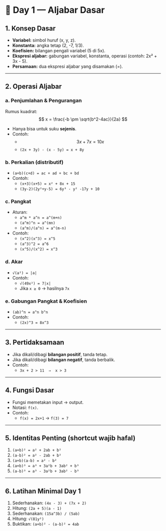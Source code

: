 # 📒 Day 1 — Aljabar Dasar

## 1. Konsep Dasar

- **Variabel:** simbol huruf (x, y, z).
- **Konstanta:** angka tetap (2, -7, 1/3).
- **Koefisien:** bilangan pengali variabel (5 di 5x).
- **Ekspresi aljabar:** gabungan variabel, konstanta, operasi (contoh: 2x² + 3x - 5).
- **Persamaan:** dua ekspresi aljabar yang disamakan (=).

---

## 2. Operasi Aljabar

### a. Penjumlahan & Pengurangan

Rumus kuadrat:
$$ x = \frac{-b \pm \sqrt{b^2-4ac}}{2a} $$

- Hanya bisa untuk suku **sejenis**.
- Contoh:
  - $$ 3x + 7x = 10x $$
  - `(2x + 3y) - (x - 5y) = x + 8y`

### b. Perkalian (distributif)

- `(a+b)(c+d) = ac + ad + bc + bd`
- Contoh:
  - `(x+3)(x+5) = x² + 8x + 15`
  - `(3y-2)(2y²+y-5) = 6y³ - y² -17y + 10`

### c. Pangkat

- Aturan:
  - `a^m * a^n = a^(m+n)`
  - `(a^m)^n = a^(mn)`
  - `(a^m)/(a^n) = a^(m-n)`
- Contoh:
  - `(x^2)(x^3) = x^5`
  - `(a^3)^2 = a^6`
  - `(x^5)/(x^2) = x^3`

### d. Akar

- `√(a²) = |a|`
- Contoh:
  - `√(49x²) = 7|x|`
  - Jika `x ≥ 0` → hasilnya `7x`

### e. Gabungan Pangkat & Koefisien

- `(ab)^n = a^n b^n`
- Contoh:
  - `(2x)^3 = 8x^3`

---

## 3. Pertidaksamaan

- Jika dikali/dibagi **bilangan positif**, tanda tetap.
- Jika dikali/dibagi **bilangan negatif**, tanda berbalik.
- Contoh:
  - `3x + 2 > 11  ⇒  x > 3`

---

## 4. Fungsi Dasar

- Fungsi memetakan input → output.
- Notasi: `f(x)`.
- Contoh:
  - `f(x) = 2x+1` → `f(3) = 7`

---

## 5. Identitas Penting (shortcut wajib hafal)

1. `(a+b)² = a² + 2ab + b²`
2. `(a-b)² = a² - 2ab + b²`
3. `(a+b)(a-b) = a² - b²`
4. `(a+b)³ = a³ + 3a²b + 3ab² + b³`
5. `(a-b)³ = a³ - 3a²b + 3ab² - b³`

---

## 6. Latihan Minimal Day 1

1. Sederhanakan: `(4x - 3) + (7x + 2)`
2. Hitung: `(2a + 5)(a - 1)`
3. Sederhanakan: `(15a^3b) / (5ab)`
4. Hitung: `√(81y²)`
5. Buktikan: `(a+b)² - (a-b)² = 4ab`
